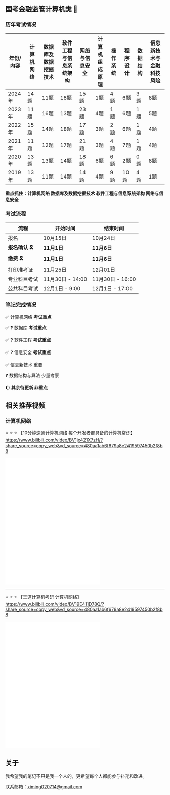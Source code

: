 ## 国考金融监管计算机类 :tada:

### 历年考试情况

| 年份/内容 | 计算机网络 | 数据库及数据挖掘技术 | 软件工程与信息系统架构 | 网络与信息安全 | 计算机组成原理 | 操作系统 | 程序设计 | 数据结构 | 信息新技术与金融科技风险 |
| --------- | ---------- | -------------------- | ---------------------- | -------------- | -------------- | -------- | -------- | -------- | ------------------------ |
| 2024年    | 14题       | 11题                 | 18题                   | 15题           | 1题            | 4题      | 6题      | 3题      | 8题                      |
| 2023年    | 11题       | 16题                 | 13题                   | 23题           | 4题            | 1题      | 6题      | 1题      | 5题                      |
| 2022年    | 15题       | 14题                 | 18题                   | 17题           | 3题            | 2题      | 6题      | 1题      | 4题                      |
| 2021年    | 11题       | 12题                 | 17题                   | 21题           | 3题            | 4题      | 7题      | 1题      | 4题                      |
| 2020年    | 13题       | 13题                 | 14题                   | 18题           | 6题            | 6题      | 2题      | 0题      | 8题                      |
| 2019年    | 13题       | 11题                 | 14题                   | 14题           | 4题            | 9题      | 10题     | 4题      | 1题                      |

**重点抓住：计算机网络  数据库及数据挖掘技术  软件工程与信息系统架构  网络与信息安全**



### 考试流程

| 流程                           | 开始时间         | 结束时间         |
| ------------------------------ | ---------------- | ---------------- |
| 报名                           | 10月15日         | 10月24日         |
| **报名确认 :reminder_ribbon:** | **11月1日**      | **11月6日**      |
| **缴费 :reminder_ribbon:**     | **11月1日**      | **11月6日**      |
| 打印准考证                     | 11月25日         | 12月01日         |
| 专业科目考试                   | 11月30日 - 14:00 | 11月30日 - 16:00 |
| 公共科目考试                   | 12月1日 - 9:00   | 12月1日 - 17:00  |



### 笔记完成情况

✅ 计算机网络 **考试重点**

✅ :question: 数据库 **考试重点**

✅ :question: 软件工程 **考试重点**

✅ :question: 信息安全 **考试重点**

✅  信息新技术 重要

:question: 数据结构与算法 少量考察

:moon: **其余待更新 非重点**



## 相关推荐视频

### 计算机网络

:star: :star: :star: 【10分钟速通计算机网络 每个开发者都具备的计算机常识】 https://www.bilibili.com/video/BV1jx421X7zH/?share_source=copy_web&vd_source=480aa1ab6f679a8e2419597450b2f8b8

<iframe src="//player.bilibili.com/player.html?isOutside=true&aid=1752410818&bvid=BV1jx421X7zH&cid=1482489574&p=1" scrolling="no" border="0" frameborder="no" framespacing="0" allowfullscreen="true" height="400"></iframe>

---

:star: :star: :star: 【王道计算机考研 计算机网络】 https://www.bilibili.com/video/BV19E411D78Q/?share_source=copy_web&vd_source=480aa1ab6f679a8e2419597450b2f8b8

<iframe src="//player.bilibili.com/player.html?isOutside=true&aid=70228743&bvid=BV19E411D78Q&cid=1475633911&p=1" scrolling="no" border="0" frameborder="no" framespacing="0" allowfullscreen="true" height="400"></iframe>



## 关于

我希望我的笔记不只是我一个人的，更希望每个人都能参与补充和改进。

联系邮箱：ximing020714@gmail.com
